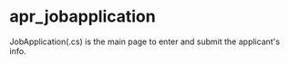 apr_jobapplication
==================
JobApplication(.cs) is the main page to enter and submit the applicant's info.
